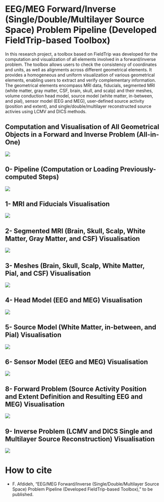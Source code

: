 # EEG/MEG Forward/Inverse (Single/Double/Multilayer Source Space) Problem Pipeline (Developed FieldTrip-based Toolbox)
In this research project, a toolbox based on FieldTrip was developed for the computation and visualization of all elements involved in a forward/inverse problem. The toolbox allows users to check the consistency of coordinates and units, as well as alignments across different geometrical elements. It provides a homogeneous and uniform visualization of various geometrical elements, enabling users to extract and verify complementary information. The geometrical elements encompass MRI data, fiducials, segmented MRI (white matter, gray matter, CSF, brain, skull, and scalp) and their meshes, volume conduction head model, source model (white matter, in-between, and pial), sensor model (EEG and MEG), user-defined source activity (position and extent), and single/double/multilayer reconstructed source activies using LCMV and DICS methods.

## Computation and Visualisation of All Geometrical Objects in a Forward and Inverse Problem (All-in-One)
![](/ppt/EEG-MEG-MRI-Forward-Inverse-Problem-Toolbox-1-9.gif)

## 0- Pipeline (Computation or Loading Previously-computed Steps)
![](/ppt/EEG-MEG-MRI-Forward-Inverse-Problem-Toolbox.gif)

## 1- MRI and Fiducials Visualisation
![](/ppt/EEG-MEG-MRI-Forward-Inverse-Problem-Toolbox-1-MRI.gif)

## 2- Segmented MRI (Brain, Skull, Scalp, White Matter, Gray Matter, and CSF) Visualisation
![](/ppt/EEG-MEG-MRI-Forward-Inverse-Problem-Toolbox-2-SegmentedMRI.gif)

## 3- Meshes (Brain, Skull, Scalp, White Matter, Pial, and CSF) Visualisation
![](/ppt/EEG-MEG-MRI-Forward-Inverse-Problem-Toolbox-3-Mesh.gif)

## 4- Head Model (EEG and MEG) Visualisation
![](/ppt/EEG-MEG-MRI-Forward-Inverse-Problem-Toolbox-4-HeadModel.gif)

## 5- Source Model (White Matter, in-between, and Pial) Visualisation
![](/ppt/EEG-MEG-MRI-Forward-Inverse-Problem-Toolbox-5-SourceModel.gif)

## 6- Sensor Model (EEG and MEG) Visualisation
![](/ppt/EEG-MEG-MRI-Forward-Inverse-Problem-Toolbox-6-SensorModel.gif)

## 8- Forward Problem (Source Activity Position and Extent Definition and Resulting EEG and MEG) Visualisation
![](/ppt/EEG-MEG-MRI-Forward-Inverse-Problem-Toolbox-8-ForwardProblem.gif)

## 9- Inverse Problem (LCMV and DICS Single and Multilayer Source Reconstruction) Visualisation
![](/ppt/EEG-MEG-MRI-Forward-Inverse-Problem-Toolbox-9-InverseProblem.gif)

# How to cite
* F. Afdideh, “EEG/MEG Forward/Inverse (Single/Double/Multilayer Source Space) Problem Pipeline (Developed FieldTrip-based Toolbox),” to be published.

